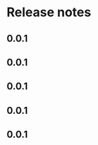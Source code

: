 # Release notes

<!-- do not remove -->

## 0.0.1




## 0.0.1




## 0.0.1




## 0.0.1




## 0.0.1



